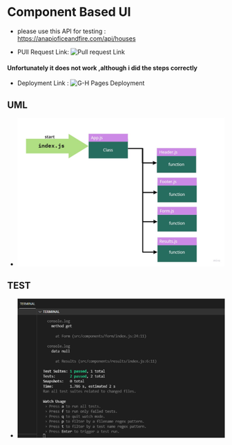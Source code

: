 # Component Based UI

* please use this API for testing : https://anapioficeandfire.com/api/houses

* PUll Request Link: ![Pull request Link ](https://github.com/Mohammad-Haroun-97/RESTy/pull/7)

#### Unfortunately it does not work ,although i did the steps correctly 
* Deployment Link : ![G-H Pages Deployment](https://mohammad-haroun-97.github.io/RESTy/)


## UML 

* ![](lab27.jpg)

## TEST 
* ![](TestVerfication.PNG)